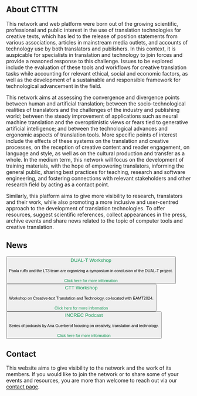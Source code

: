 ## About CTTTN

This network and web platform were born out of the growing scientific, professional and public interest in the use of translation technologies for creative texts, which has led to the release of position statements from various associations, articles in mainstream media outlets, and accounts of technology use by both translators and publishers. In this context, it is auspicable for specialists in translation and technology to join forces and provide a reasoned response to this challenge. Issues to be explored include the evaluation of these tools and workflows for creative translation tasks while accounting for relevant ethical, social and economic factors, as well as the development of a sustainable and responsible framework for technological advancement in the field.

This network aims at assessing the convergence and divergence points between human and artificial translation; between the socio-technological realities of translators and the challenges of the industry and publishing world; between the steady improvement of applications such as neural machine translation and the overoptimistic views or fears tied to generative artificial intelligence; and between the technological advances and ergonomic aspects of translation tools. More specific points of interest include the effects of these systems on the translation and creative processes, on the reception of creative content and reader engagement, on language and style, as well as on the cultural production and transfer as a whole. In the medium term, this network will focus on the development of training materials, with the hope of empowering translators, informing the general public, sharing best practices for teaching, research and software engineering, and fostering connections with relevant stakeholders and other research field by acting as a contact point.

Similarly, this platform aims to give more visibility to research, translators and their work, while also promoting a more inclusive and user-centred approach to the development of translation technologies. To offer resources, suggest scientific references, collect appearances in the press, archive events and share news related to the topic of computer tools and creative translation.

## News

<a href="https://bohtranslations.com/blog/dual-t-end-of-project-event-recap" target="_blank"><button class="event">
  <span style="color:#159957;">
    DUAL-T Workshop
  </span><br/>&nbsp;<br/>
  <span style="font-size:.8em;">
    Paola ruffo and the LT3 team are organizing a symposium in conclusion of the DUAL-T project.
  </span><br/>&nbsp;<br/>
  <span style="color:#159957;font-size:.8em;">Click here for more information</span>
</button></a>
<a href="https://ctt2024.ccl.kuleuven.be/" target="_blank"><button class="event">
  <span style="color:#159957;">
    CTT Workshop
  </span><br/>&nbsp;<br/>
  <span style="font-size:.8em;">
    Workshop on Creative-text Translation and Technology, co-located with EAMT2024.
  </span><br/>&nbsp;<br/>
  <span style="color:#159957;font-size:.8em;">Click here for more information</span>
</button></a>
<a href="https://open.spotify.com/show/2Xk77k65qkcFhV6eI4ts8F" target="_blank"><button class="event">
  <span style="color:#159957;">
    INCREC Podcast
  </span><br/>&nbsp;<br/>
  <span style="font-size:.8em;">
    Series of podcasts by Ana Guerberof focusing on creativity, translation and technology.
  </span><br/>&nbsp;<br/>
  <span style="color:#159957;font-size:.8em;">Click here for more information</span>
</button></a>

## Contact

This website aims to give visibility to the network and the work of its members. If you would like to join the network or to share some of your events and resources, you are more than welcome to reach out via our <a href="contact.html" class="green">contact page</a>.
